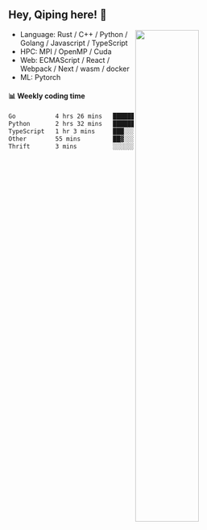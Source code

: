 

## Hey, Qiping here! :wave:

[<img align="right" width="50%" src="https://github-readme-stats.vercel.app/api?username=ppppqp&theme=dark&show_icons=true">](https://metrics.lecoq.io/ppppqp?template=classic)



-   Language: Rust / C++ / Python / Golang / Javascript / TypeScript
-   HPC: MPI / OpenMP / Cuda
-   Web: ECMAScript / React / Webpack / Next / wasm / docker
-   ML: Pytorch



#### :bar_chart: Weekly coding time

<!--START_SECTION:waka-->

```txt
Go           4 hrs 26 mins   ████████████▒░░░░░░░░░░░░   49.13 %
Python       2 hrs 32 mins   ███████░░░░░░░░░░░░░░░░░░   28.15 %
TypeScript   1 hr 3 mins     ███░░░░░░░░░░░░░░░░░░░░░░   11.65 %
Other        55 mins         ██▓░░░░░░░░░░░░░░░░░░░░░░   10.25 %
Thrift       3 mins          ░░░░░░░░░░░░░░░░░░░░░░░░░   00.57 %
```

<!--END_SECTION:waka-->

